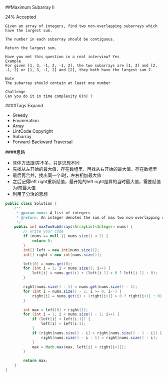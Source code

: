 ##Maximum Subarray II

24% Accepted

    Given an array of integers, find two non-overlapping subarrays which have the largest sum.

    The number in each subarray should be contiguous.

    Return the largest sum.

    Have you met this question in a real interview? Yes
    Example
    For given [1, 3, -1, 2, -1, 2], the two subarrays are [1, 3] and [2, -1, 2] or [1, 3, -1, 2] and [2], they both have the largest sum 7.

    Note
    The subarray should contain at least one number

    Challenge
    Can you do it in time complexity O(n) ?

####Tags Expand
- Greedy
- Enumeration
- Array
- LintCode Copyright
- Subarray
- Forward-Backward Traversal

####思路
- 具体方法跟I差不多，只是思想不同
- 先找从左开始的最大值，存在数组里，再找从右开始的最大值，存在数组里
- 最后再合并，找出同一个i时，左右相加最大值
- 之后记得left right重新赋值，最开始的left right是算的当时最大值，需要赋值为i前最大值
- 利用了分治的思想


```java
public class Solution {
    /**
     * @param nums: A list of integers
     * @return: An integer denotes the sum of max two non-overlapping subarrays
     */
    public int maxTwoSubArrays(ArrayList<Integer> nums) {
        // write your code
        if (nums == null || nums.size() < 2) {
            return 0;
        }
        int[] left = new int[nums.size()];
        int[] right = new int[nums.size()];

        left[0] = nums.get(0);
        for (int i = 1; i < nums.size(); i++) {
            left[i] = nums.get(i) + (left[i-1] > 0 ? left[i-1] : 0);
        }

        right[nums.size() - 1] = nums.get(nums.size() - 1);
        for (int i = nums.size() - 2; i >= 0; i--) {
            right[i] = nums.get(i) + (right[i+1] > 0 ? right[i+1] : 0);
        }

        int max = left[0] + right[1];
        for (int i = 1; i < nums.size() - 1; i++) {
            if (left[i] < left[i-1]) {
                left[i] = left[i-1];
            }
            if (right[nums.size() - i] > right[nums.size() - 1 - i]) {
                right[nums.size() - i - 1] = right[nums.size() - i];
            }
            max = Math.max(max, left[i] + right[i+1]);
        }

        return max;
    }
}



```
